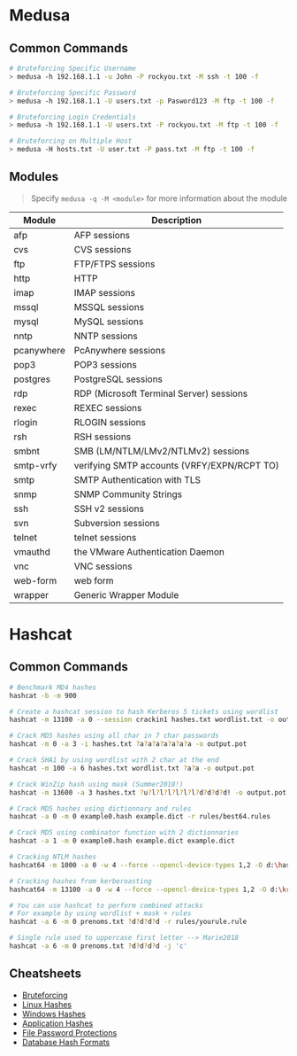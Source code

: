 # Medusa

## Common Commands
```bash
# Bruteforcing Specific Username
> medusa -h 192.168.1.1 -u John -P rockyou.txt -M ssh -t 100 -f 

# Bruteforcing Specific Password
> medusa -h 192.168.1.1 -U users.txt -p Pasword123 -M ftp -t 100 -f 

# Bruteforcing Login Credentials
> medusa -h 192.168.1.1 -U users.txt -P rockyou.txt -M ftp -t 100 -f 

# Bruteforcing on Multiple Host
> medusa -H hosts.txt -U user.txt -P pass.txt -M ftp -t 100 -f
```

## Modules
> Specify `medusa -q -M <module>` for more information about the module

|Module|Description|
|---|---|
|afp |AFP sessions|
|cvs |CVS sessions|
|ftp |FTP/FTPS sessions|
|http |HTTP|
|imap |IMAP sessions|
|mssql |MSSQL sessions|
|mysql |MySQL sessions|
|nntp |NNTP sessions|
|pcanywhere |PcAnywhere sessions|
|pop3 |POP3 sessions|
|postgres |PostgreSQL sessions|
|rdp |RDP (Microsoft Terminal Server) sessions|
|rexec |REXEC sessions|
|rlogin |RLOGIN sessions|
|rsh |RSH sessions|
|smbnt |SMB (LM/NTLM/LMv2/NTLMv2) sessions|
|smtp-vrfy |verifying SMTP accounts (VRFY/EXPN/RCPT TO)|
|smtp |SMTP Authentication with TLS|
|snmp |SNMP Community Strings|
|ssh |SSH v2 sessions|
|svn |Subversion sessions|
|telnet |telnet sessions|
|vmauthd |the VMware Authentication Daemon|
|vnc |VNC sessions|
|web-form |web form|
|wrapper | Generic Wrapper Module|

# Hashcat

## Common Commands
```bash
# Benchmark MD4 hashes
hashcat -b -m 900

# Create a hashcat session to hash Kerberos 5 tickets using wordlist
hashcat -m 13100 -a 0 --session crackin1 hashes.txt wordlist.txt -o output.pot

# Crack MD5 hashes using all char in 7 char passwords
hashcat -m 0 -a 3 -i hashes.txt ?a?a?a?a?a?a?a -o output.pot

# Crack SHA1 by using wordlist with 2 char at the end 
hashcat -m 100 -a 6 hashes.txt wordlist.txt ?a?a -o output.pot

# Crack WinZip hash using mask (Summer2018!)
hashcat -m 13600 -a 3 hashes.txt ?u?l?l?l?l?l?l?d?d?d?d! -o output.pot

# Crack MD5 hashes using dictionnary and rules
hashcat -a 0 -m 0 example0.hash example.dict -r rules/best64.rules

# Crack MD5 using combinator function with 2 dictionnaries
hashcat -a 1 -m 0 example0.hash example.dict example.dict

# Cracking NTLM hashes
hashcat64 -m 1000 -a 0 -w 4 --force --opencl-device-types 1,2 -O d:\hashsample.hash "d:\WORDLISTS\realuniq.lst" -r OneRuleToRuleThemAll.rule

# Cracking hashes from kerberoasting
hashcat64 -m 13100 -a 0 -w 4 --force --opencl-device-types 1,2 -O d:\krb5tgs.hash d:\WORDLISTS\realhuman_phill.txt -r OneRuleToRuleThemAll.rule
```

```bash
# You can use hashcat to perform combined attacks
# For example by using wordlist + mask + rules
hashcat -a 6 -m 0 prenoms.txt ?d?d?d?d -r rules/yourule.rule

# Single rule used to uppercase first letter --> Marie2018
hashcat -a 6 -m 0 prenoms.txt ?d?d?d?d -j 'c'
```

## Cheatsheets
- [Bruteforcing](https://github.com/frizb/Hashcat-Cheatsheet#using-hashcat-bruteforcing)
- [Linux Hashes](https://github.com/frizb/Hashcat-Cheatsheet#cracking-linux-hashes---etcshadow-file)
- [Windows Hashes](https://github.com/frizb/Hashcat-Cheatsheet#cracking-windows-hashes)
- [Application Hashes](https://github.com/frizb/Hashcat-Cheatsheet#cracking-common-application-hashes)
- [File Password Protections](https://github.com/frizb/Hashcat-Cheatsheet#cracking-common-file-password-protections)
- [Database Hash Formats](https://github.com/frizb/Hashcat-Cheatsheet#cracking-commmon-database-hash-formats)